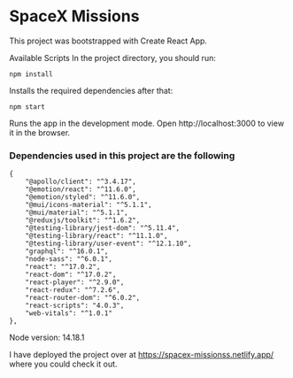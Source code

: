 # SpaceX Missions
This project was bootstrapped with Create React App.

Available Scripts
In the project directory, you should run:

```
npm install

```
Installs the required dependencies after that:

```
npm start

```
Runs the app in the development mode.
Open http://localhost:3000 to view it in the browser.

### Dependencies used in this project are the following
```
{
    "@apollo/client": "^3.4.17",
    "@emotion/react": "^11.6.0",
    "@emotion/styled": "^11.6.0",
    "@mui/icons-material": "^5.1.1",
    "@mui/material": "^5.1.1",
    "@reduxjs/toolkit": "^1.6.2",
    "@testing-library/jest-dom": "^5.11.4",
    "@testing-library/react": "^11.1.0",
    "@testing-library/user-event": "^12.1.10",
    "graphql": "^16.0.1",
    "node-sass": "^6.0.1",
    "react": "^17.0.2",
    "react-dom": "^17.0.2",
    "react-player": "^2.9.0",
    "react-redux": "^7.2.6",
    "react-router-dom": "^6.0.2",
    "react-scripts": "4.0.3",
    "web-vitals": "^1.0.1"
},
```

Node version: 14.18.1

I have deployed the project over at https://spacex-missionss.netlify.app/ where you could check it out.